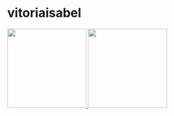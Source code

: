 # vitoriaisabel
<div>
  <a href="https://github.com/vitoriaisabel">
  <img height="180em" src="https://github-readme-stats.vercel.app/api?username=vitoriaisabel&show_icons=true&theme=dracula&include_all_commits=true&count_private=true"/>
  <img height="180em" src="https://github-readme-stats.vercel.app/api/top-langs/?username=vitoriaisabel&layout=compact&langs_count=7&theme=dracula"/>
</div>
